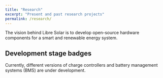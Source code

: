 ```yaml
---
title: "Research"
excerpt: "Present and past research projects"
permalink: /research/
---
```


The vision behind Libre Solar is to develop open-source hardware components for a smart and renewable energy system.

## Development stage badges

Currently, different versions of charge controllers and battery management systems (BMS) are under development.
